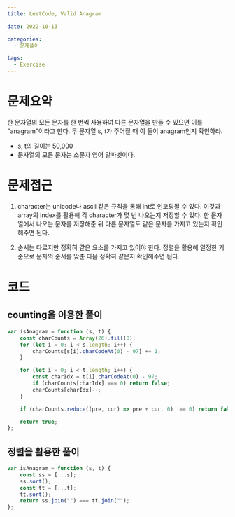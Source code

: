 ```yaml
---
title: LeetCode, Valid Anagram

date: 2022-10-13

categories:
  - 문제풀이

tags:
  - Exercise
---
```


# 문제요약

한 문자열의 모든 문자를 한 번씩 사용하여 다른 문자열을 만들 수 있으면 이를 "anagram"이라고 한다. 두 문자열 s, t가 주어질 때 이 둘이 anagram인지 확인하라.

- s, t의 길이는 50,000
- 문자열의 모든 문자는 소문자 영어 알파벳이다.

# 문제접근

1. character는 unicode나 ascii 같은 규칙을 통해 int로 인코딩될 수 있다. 이것과 array의 index를 활용해 각 character가 몇 번 나오는지 저장할 수 있다. 한 문자열에서 나오는 문자를 저장해준 뒤 다른 문자열도 같은 문자를 가지고 있는지 확인해주면 된다.

2. 순서는 다르지만 정확히 같은 요소를 가지고 있어야 한다. 정렬을 활용해 일정한 기준으로 문자의 순서를 맞춘 다음 정확히 같은지 확인해주면 된다.

# 코드

## counting을 이용한 풀이

```javascript
var isAnagram = function (s, t) {
	const charCounts = Array(26).fill(0);
	for (let i = 0; i < s.length; i++) {
		charCounts[s[i].charCodeAt(0) - 97] += 1;
	}

	for (let i = 0; i < t.length; i++) {
		const charIdx = t[i].charCodeAt(0) - 97;
		if (charCounts[charIdx] === 0) return false;
		charCounts[charIdx]--;
	}

	if (charCounts.reduce((pre, cur) => pre + cur, 0) !== 0) return false;

	return true;
};
```

## 정렬을 활용한 풀이

```javascript
var isAnagram = function (s, t) {
	const ss = [...s];
	ss.sort();
	const tt = [...t];
	tt.sort();
	return ss.join("") === tt.join("");
};
```
